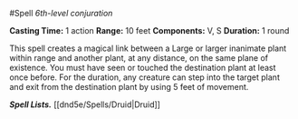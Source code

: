 #Spell
*6th-level conjuration*

**Casting Time:** 1 action
**Range:** 10 feet
**Components:** V, S
**Duration:** 1 round

This spell creates a magical link between a Large or larger inanimate plant within range and another plant, at any distance, on the same plane of existence. You must have seen or touched the destination plant at least once before. For the duration, any creature can step into the target plant and exit from the destination plant by using 5 feet of movement.

***Spell Lists.*** [[dnd5e/Spells/Druid\|Druid]]